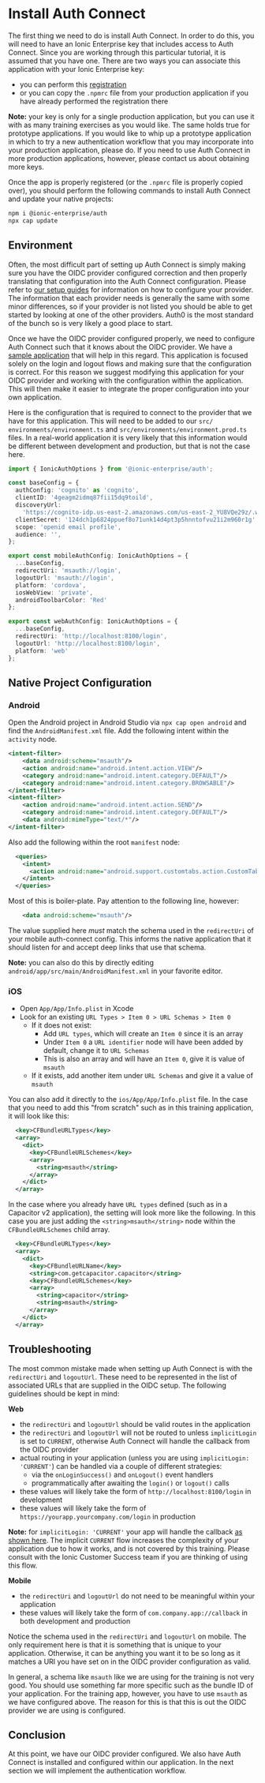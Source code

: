# Install Auth Connect

The first thing we need to do is install Auth Connect. In order to do this, you will need to have an Ionic Enterprise key that includes access to Auth Connect. Since you are working through this particular tutorial, it is assumed that you have one. There are two ways you can associate this application with your Ionic Enterprise key:

- you can perform this <a href="" target="_blank">registration</a>
- or you can copy the `.npmrc` file from your production application if you have already performed the registration there

**Note:** your key is only for a single production application, but you can use it with as many training exercises as you would like. The same holds true for prototype applications. If you would like to whip up a prototype application in which to try a new authentication workflow that you may incorporate into your production application, please do. If you need to use Auth Connect in more production applications, however, please contact us about obtaining more keys.

Once the app is properly registered (or the `.npmrc` file is properly copied over), you should perform the following commands to install Auth Connect and update your native projects:

```bash
npm i @ionic-enterprise/auth
npx cap update
```

## Environment

Often, the most difficult part of setting up Auth Connect is simply making sure you have the OIDC provider configured correction and then properly translating that configuration into the Auth Connect configuration. Please refer to <a href="https://ionic.io/docs/auth-connect/aws-cognito" target="_blank">our setup guides</a> for information on how to configure your provider. The information that each provider needs is generally the same with some minor differences, so if your provider is not listed you should be able to get started by looking at one of the other providers. Auth0 is the most standard of the bunch so is very likely a good place to start.

Once we have the OIDC provider configured properly, we need to configure Auth Connect such that it knows about the OIDC provider. We have a <a href="https://github.com/ionic-team/cs-demo-ac-providers" target="_blank">sample application</a> that will help in this regard. This application is focused solely on the login and logout flows and making sure that the configuration is correct. For this reason we suggest modifying this application for your OIDC provider and working with the configuration within the application. This will then make it easier to integrate the proper configuration into your own application.

Here is the configuration that is required to connect to the provider that we have for this application. This will need to be added to our `src/ environments/environment.ts` and `src/environments/environment.prod.ts` files. In a real-world application it is very likely that this information would be different between development and production, but that is not the case here.

```TypeScript
import { IonicAuthOptions } from '@ionic-enterprise/auth';

const baseConfig = {
  authConfig: 'cognito' as 'cognito',
  clientID: '4geagm2idmq87fii15dq9toild',
  discoveryUrl:
    'https://cognito-idp.us-east-2.amazonaws.com/us-east-2_YU8VQe29z/.well-known/openid-configuration',
  clientSecret: '124dch1p6824ppuef8o71unk14d4pt3p5hnntofvu21i2m960r1g',
  scope: 'openid email profile',
  audience: '',
};

export const mobileAuthConfig: IonicAuthOptions = {
  ...baseConfig,
  redirectUri: 'msauth://login',
  logoutUrl: 'msauth://login',
  platform: 'cordova',
  iosWebView: 'private',
  androidToolbarColor: 'Red'
};

export const webAuthConfig: IonicAuthOptions = {
  ...baseConfig,
  redirectUri: 'http://localhost:8100/login',
  logoutUrl: 'http://localhost:8100/login',
  platform: 'web'
};
```

## Native Project Configuration

### Android

Open the Android project in Android Studio via `npx cap open android` and find the `AndroidManifest.xml` file. Add the following intent within the `activity` node.

```xml
<intent-filter>
    <data android:scheme="msauth"/>
    <action android:name="android.intent.action.VIEW"/>
    <category android:name="android.intent.category.DEFAULT"/>
    <category android:name="android.intent.category.BROWSABLE"/>
</intent-filter>
<intent-filter>
    <action android:name="android.intent.action.SEND"/>
    <category android:name="android.intent.category.DEFAULT"/>
    <data android:mimeType="text/*"/>
</intent-filter>
```

Also add the following within the root `manifest` node:

```xml
  <queries>
    <intent>
      <action android:name="android.support.customtabs.action.CustomTabsService" />
    </intent>
  </queries>
```

Most of this is boiler-plate. Pay attention to the following line, however:

```xml
    <data android:scheme="msauth"/>
```

The value supplied here _must_ match the schema used in the `redirectUri` of your mobile auth-connect config. This informs the native application that it should listen for and accept deep links that use that schema.

**Note:** you can also do this by directly editing `android/app/src/main/AndroidManifest.xml` in your favorite editor.

### iOS

- Open `App/App/Info.plist` in Xcode
- Look for an existing `URL Types > Item 0 > URL Schemas > Item 0`
  - If it does not exist:
    - Add `URL types`, which will create an `Item 0` since it is an array
    - Under `Item 0` a `URL identifier` node will have been added by default, change it to `URL Schemas`
    - This is also an array and will have an `Item 0`, give it is value of `msauth`
  - If it exists, add another item under `URL Schemas` and give it a value of `msauth`

You can also add it directly to the `ios/App/App/Info.plist` file. In the case that you need to add this "from scratch" such as in this training application, it will look like this:

```xml
  <key>CFBundleURLTypes</key>
  <array>
    <dict>
      <key>CFBundleURLSchemes</key>
      <array>
        <string>msauth</string>
      </array>
    </dict>
  </array>
```

In the case where you already have `URL types` defined (such as in a Capacitor v2 application), the setting will look more like the following. In this case you are just adding the `<string>msauth</string>` node within the `CFBundleURLSchemes` child array.

```xml
  <key>CFBundleURLTypes</key>
  <array>
    <dict>
      <key>CFBundleURLName</key>
      <string>com.getcapacitor.capacitor</string>
      <key>CFBundleURLSchemes</key>
      <array>
        <string>capacitor</string>
        <string>msauth</string>
      </array>
    </dict>
  </array>
```

## Troubleshooting

The most common mistake made when setting up Auth Connect is with the `redirectUri` and `logoutUrl`. These need to be represented in the list of associated URLs that are supplied in the OIDC setup. The following guidelines should be kept in mind:

**Web**

- the `redirectUri` and `logoutUrl` should be valid routes in the application
- the `redirectUri` and `logoutUrl` will not be routed to unless `implicitLogin` is set to `CURRENT`, otherwise Auth Connect will handle the callback from the OIDC provider
- actual routing in your application (unless you are using `implicitLogin: 'CURRENT'`) can be handled via a couple of different strategies:
  - via the `onLoginSuccess()` and `onLogout()` event handlers
  - programmatically after awaiting the `login()` or `logout()` calls
- these values will likely take the form of `http://localhost:8100/login` in development
- these values will likely take the form of `https://yourapp.yourcompany.com/login` in production

**Note:** for `implicitLogin: 'CURRENT'` your app will handle the callback <a href="https://github.com/ionic-team/demo-authconnect-auth0/blob/master/src/app/login/login.page.ts" target="_blank">as shown here</a>. The implicit `CURRENT` flow increases the complexity of your application due to how it works, and is not covered by this training. Please consult with the Ionic Customer Success team if you are thinking of using this flow.

**Mobile**

- the `redirectUri` and `logoutUrl` do not need to be meaningful within your application
- these values will likely take the form of `com.company.app://callback` in both development and production

Notice the schema used in the `redirectUri` and `logoutUrl` on mobile. The only requirement here is that it is something that is unique to your application. Otherwise, it can be anything you want it to be so long as it matches a URI you have set on in the OIDC provider configuration as valid.

In general, a schema like `msauth` like we are using for the training is not very good. You should use something far more specific such as the bundle ID of your application. For the training app, however, you have to use `msauth` as we have configured above. The reason for this is that this is out the OIDC provider we are using is configured.

## Conclusion

At this point, we have our OIDC provider configured. We also have Auth Connect is installed and configured within our application. In the next section we will implement the authentication workflow.
